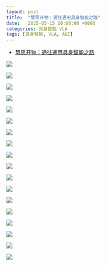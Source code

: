 ```yaml
---
layout: post
title:  "慧思开物：通往通用具身智能之路"
date:   2025-05-15 10:00:00 +0800
categories: 具身智能 VLA
tags: [具身智能, VLA, AGI]
---
```


- [慧思开物：通往通用具身智能之路](https://www.bilibili.com/video/BV1CkLJzJE31)

![](/images/2025/EmbodiedAI-HuiSiKaiWu/01.jpg)

![](/images/2025/EmbodiedAI-HuiSiKaiWu/02.jpg)

![](/images/2025/EmbodiedAI-HuiSiKaiWu/03.jpg)

![](/images/2025/EmbodiedAI-HuiSiKaiWu/04.jpg)

![](/images/2025/EmbodiedAI-HuiSiKaiWu/05.jpg)

![](/images/2025/EmbodiedAI-HuiSiKaiWu/06.jpg)

![](/images/2025/EmbodiedAI-HuiSiKaiWu/07.jpg)

![](/images/2025/EmbodiedAI-HuiSiKaiWu/08.jpg)

![](/images/2025/EmbodiedAI-HuiSiKaiWu/09.jpg)

![](/images/2025/EmbodiedAI-HuiSiKaiWu/10.jpg)

![](/images/2025/EmbodiedAI-HuiSiKaiWu/11.jpg)

![](/images/2025/EmbodiedAI-HuiSiKaiWu/12.jpg)

![](/images/2025/EmbodiedAI-HuiSiKaiWu/13.jpg)

![](/images/2025/EmbodiedAI-HuiSiKaiWu/14.jpg)

![](/images/2025/EmbodiedAI-HuiSiKaiWu/15.jpg)

![](/images/2025/EmbodiedAI-HuiSiKaiWu/16.jpg)

![](/images/2025/EmbodiedAI-HuiSiKaiWu/17.jpg)

![](/images/2025/EmbodiedAI-HuiSiKaiWu/18.jpg)
